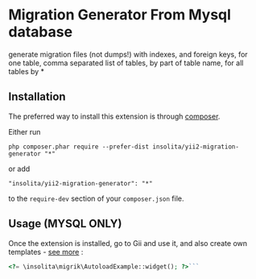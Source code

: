 Migration Generator From Mysql database
=======================================
generate migration files (not dumps!) with indexes, and foreign keys, for one table, comma separated list of tables,  by part of table name, for all tables by *

Installation
------------

The preferred way to install this extension is through [composer](http://getcomposer.org/download/).

Either run

```
php composer.phar require --prefer-dist insolita/yii2-migration-generator "*"
```

or add

```
"insolita/yii2-migration-generator": "*"
```

to the `require-dev` section of your `composer.json` file.


Usage (MYSQL ONLY)
-----

Once the extension is installed, go to Gii and use it, and also create own templates - [see more](http://www.yiiframework.com/doc-2.0/guide-tool-gii.html#creating-your-own-templates) :

```php
<?= \insolita\migrik\AutoloadExample::widget(); ?>```
